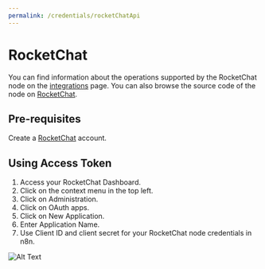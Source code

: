 ```yaml
---
permalink: /credentials/rocketChatApi
---
```



# RocketChat
You can find information about the operations supported by the RocketChat node on the [integrations](https://n8n.io/integrations/n8n-nodes-base.pipedrive) page. You can also browse the source code of the node on [RocketChat](https://github.com/n8n-io/n8n/tree/master/packages/nodes-base/nodes/Pipedrive).

## Pre-requisites

Create a [RocketChat](https://rocket.chat/) account.

## Using Access Token


1. Access your RocketChat Dashboard.
2. Click on the context menu in the top left.
3. Click on Administration.
4. Click on OAuth apps.
5. Click on New Application.
6. Enter Application Name.
7. Use Client ID and client secret for your RocketChat node credentials in n8n.

![Alt Text](https://i.imgur.com/2T15WOu.gif)





